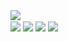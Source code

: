 <img src="https://kr.freepik.com/free-photo/green-background_936303.htm" />

<div style="display: flex, height:180px">
<img align="center" src="http://github-profile-summary-cards.vercel.app/api/cards/repos-per-language?username=rkepdls&theme=nord_dark" />
<img align="center" src="http://github-profile-summary-cards.vercel.app/api/cards/most-commit-language?username=rkepdls&theme=nord_dark" />
<img align="center" src="http://github-profile-summary-cards.vercel.app/api/cards/stats?username=rkepdls&theme=nord_dark" />
<img align="center" src="http://github-profile-summary-cards.vercel.app/api/cards/productive-time?username=rkepdls&theme=nord_dark&utcOffset=8" />
</div>

